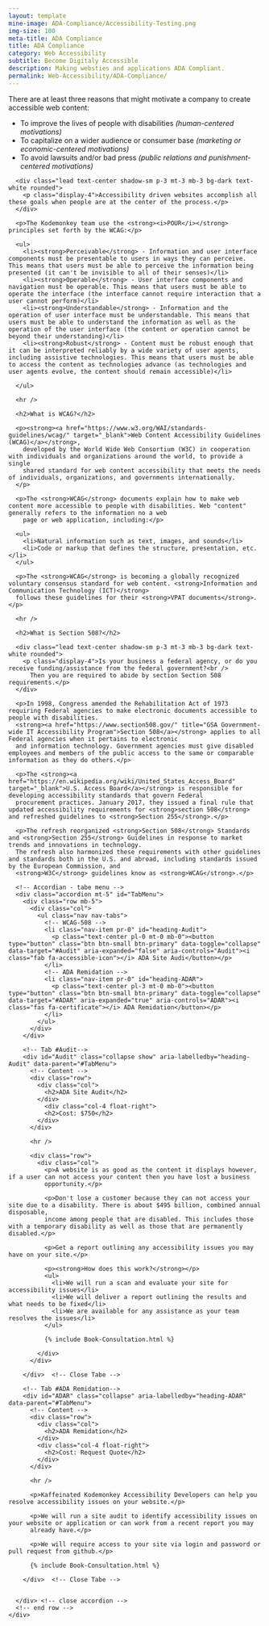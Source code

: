 ```yaml
---
layout: template
mine-image: ADA-Compliance/Accessibility-Testing.png
img-size: 100
meta-title: ADA Compliance
title: ADA Compliance
category: Web Accessibility
subtitle: Become Digitaly Accessible
description: Making websties and applications ADA Compliant.
permalink: Web-Accessibility/ADA-Compliance/
---
```


  <!-- Conethen -->
  <div class="row">
    <div class="col">
      <p>There are at least three reasons that might motivate a company to create accessible web content:</p>
      <ul>
        <li>To improve the lives of people with disabilities <span class="text-muted"><i>(human-centered motivations)</i></span></li>
        <li>To capitalize on a wider audience or consumer base <span class="text-muted"><i>(marketing or economic-centered motivations)</i></span></li>
        <li>To avoid lawsuits and/or bad press <span class="text-muted"><i>(public relations and punishment-centered motivations)</i></span></li>
      </ul>

      <div class="lead text-center shadow-sm p-3 mt-3 mb-3 bg-dark text-white rounded">
        <p class="display-4">Accessibility driven websites accomplish all these goals when people are at the center of the process.</p>
      </div>

      <p>The Kodemonkey team use the <strong><i>POUR</i></strong> principles set forth by the WCAG:</p>

      <ul>
        <li><strong>Perceivable</strong> - Information and user interface components must be presentable to users in ways they can perceive. This means that users must be able to perceive the information being presented (it can't be invisible to all of their senses)</li>
        <li><strong>Operable</strong> - User interface components and navigation must be operable. This means that users must be able to operate the interface (the interface cannot require interaction that a user cannot perform)</li>
        <li><strong>Understandable</strong> - Information and the operation of user interface must be understandable. This means that users must be able to understand the information as well as the operation of the user interface (the content or operation cannot be beyond their understanding)</li>
        <li><strong>Robust</strong> - Content must be robust enough that it can be interpreted reliably by a wide variety of user agents, including assistive technologies. This means that users must be able to access the content as technologies advance (as technologies and user agents evolve, the content should remain accessible)</li>

      </ul>

      <hr />

      <h2>What is WCAG?</h2>

      <p><strong><a href="https://www.w3.org/WAI/standards-guidelines/wcag/" target="_blank">Web Content Accessibility Guidelines (WCAG)</a></strong>,
        developed by the World Wide Web Consortium (W3C) in cooperation with individuals and organizations around the world, to provide a single
        shared standard for web content accessibility that meets the needs of individuals, organizations, and governments internationally.
      </p>

      <p>The <strong>WCAG</strong> documents explain how to make web content more accessible to people with disabilities. Web "content" generally refers to the information no a web
        page or web application, including:</p>

      <ul>
        <li>Natural information such as text, images, and sounds</li>
        <li>Code or markup that defines the structure, presentation, etc.</li>
      </ul>

      <p>The <strong>WCAG</strong> is becoming a globally recognized voluntary consensus standard for web content. <strong>Information and Communication Technology (ICT)</strong>
      follows these guidelines for their <strong>VPAT documents</strong>.</p>

      <hr />

      <h2>What is Section 508?</h2>

      <div class="lead text-center shadow-sm p-3 mt-3 mb-3 bg-dark text-white rounded">
        <p class="display-4">Is your business a federal agency, or do you receive funding/assistance from the federal government?<br />
          Then you are required to abide by section Section 508 requirements.</p>
      </div>

      <p>In 1998, Congress amended the Rehabilitation Act of 1973 requiring Federal agencies to make electronic documents accessible to people with disabilities.
      <strong><a href="https://www.section508.gov/" title="GSA Government-wide IT Accessibility Program">Section 508</a></strong> applies to all Federal agencies when it pertains to electronic
      and information technology. Government agencies must give disabled employees and members of the public access to the same or comparable information as they do others.</p>

      <p>The <strong><a href="https://en.wikipedia.org/wiki/United_States_Access_Board" target="_blank">U.S. Access Board</a></strong> is responsible for developing accessibility standards that govern Federal
      procurement practices. January 2017, they issued a final rule that updated accessibility requirements for <strong>section 508</strong> and refreshed guidelines to <strong>Section 255</strong>.</p>

      <p>The refresh reorganized <strong>Section 508</strong> Standards and <strong>Section 255</strong> Guidelines in response to market trends and innovations in technology.
      The refresh also harmonized these requirements with other guidelines and standards both in the U.S. and abroad, including standards issued by the European Commission, and
      <strong>W3C</strong> guidelines know as <strong>WCAG</strong>.</p>

      <!-- Accordian - tabe menu -->
      <div class="accordion mt-5" id="TabMenu">
        <div class="row mb-5">
          <div class="col">
            <ul class="nav nav-tabs">
              <!-- WCAG-508 -->
              <li class="nav-item pr-0" id="heading-Audit">
                <p class="text-center pl-0 mt-0 mb-0"><button type="button" class="btn btn-small btn-primary" data-toggle="collapse" data-target="#Audit" aria-expanded="false" aria-controls="Audit"><i class="fab fa-accessible-icon"></i> ADA Site Audi</button></p>
              </li>
              <!-- ADA Remidation -->
              <li class="nav-item pr-0" id="heading-ADAR">
                <p class="text-center pl-3 mt-0 mb-0"><button type="button" class="btn btn-small btn-primary" data-toggle="collapse" data-target="#ADAR" aria-expanded="true" aria-controls="ADAR"><i class="fas fa-certificate"></i> ADA Remidation</button></p>
              </li>
            </ul>
          </div>
        </div>

        <!-- Tab #Audit-->
        <div id="Audit" class="collapse show" aria-labelledby="heading-Audit" data-parent="#TabMenu">
          <!-- Content -->
          <div class="row">
            <div class="col">
              <h2>ADA Site Audit</h2>
            </div>
              <div class="col-4 float-right">
              <h2>Cost: $750</h2>
            </div>
          </div>

          <hr />

          <div class="row">
            <div class="col">
              <p>A website is as good as the content it displays however, if a user can not access your content then you have lost a business
              opportunity.</p>

              <p>Don't lose a customer because they can not access your site due to a disability. There is about $495 billion, combined annual disposable,
              income among people that are disabled. This includes those with a temporary disability as well as those that are permanently disabled.</p>

              <p>Get a report outlining any accessibility issues you may have on your site.</p>

              <p><strong>How does this work?</strong></p>
              <ul>
                <li>We will run a scan and evaluate your site for accessibility issues</li>
                <li>We will deliver a report outlining the results and what needs to be fixed</li>
                <li>We are available for any assistance as your team resolves the issues</li>
              </ul>

              {% include Book-Consultation.html %}

            </div>
          </div>

        </div>  <!-- Close Tabe -->

        <!-- Tab #ADA Remidation-->
        <div id="ADAR" class="collapse" aria-labelledby="heading-ADAR" data-parent="#TabMenu">
          <!-- Content -->
          <div class="row">
            <div class="col">
              <h2>ADA Remidation</h2>
            </div>
            <div class="col-4 float-right">
              <h2>Cost: Request Quote</h2>
            </div>
          </div>

          <hr />

          <p>Kaffeinated Kodemonkey Accessibility Developers can help you resolve accessibility issues on your website.</p>

          <p>We will run a site audit to identify accessibility issues on your website or application or can work from a recent report you may
          already have.</p>

          <p>We will require access to your site via login and password or pull request from github.</p>

          {% include Book-Consultation.html %}

        </div>  <!-- Close Tabe -->


      </div> <!-- close accordion -->
      <!-- end row -->
    </div>
  </div> <!-- close main row -->
